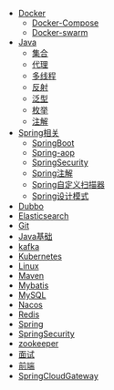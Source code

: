 <!-- docs/_sidebar.md --> 

* [Docker](docker/Docker快速实战)
  * [Docker-Compose](docker/docker-compose)
  * [Docker-swarm](docker/docker-swarm)
* [Java](/java)
  * [集合](java/java集合)
  * [代理](java/代理(proxy))
  * [多线程](java/多线程)
  * [反射](java/反射(reflect))
  * [泛型](java/泛型(generic))
  * [枚举](java/枚举类)
  * [注解](java/注解)
* [Spring相关](spring)
  * [SpringBoot](spring/SpringBoot)
  * [Spring-aop](spring/spring-aop)
  * [SpringSecurity](spring/SpringSecurity)
  * [Spring注解](spring/Spring中的注解)
  * [Spring自定义扫描器](spring/Spring自定义扫描器)
  * [Spring设计模式](spring/设计模式)
* [Dubbo](dubbo/dubbo)
* [Elasticsearch](elasticsearch/elasticsearch)
* [Git](git/git)
* [Java基础](java基础/java集合)
* [kafka](kafka/kafka)
* [Kubernetes](Kubernetes/Kubernetes)
* [Linux](Linux/Linux)
* [Maven](maven/maven)
* [Mybatis](Mybatis/Mybatis)
* [MySQL](MySQL/MySQL)
* [Nacos](Nacos/Nacos)
* [Redis](redis/redis)
* [Spring](spring/springBoot)
* [SpringSecurity](SpringSecurity/SpringSecurity)
* [zookeeper](zookeeper/zookeeper)
* [面试](面试题/面试100)
* [前端](前端/react)
* [SpringCloudGateway](SpringCloud/SpringCloudGateway)